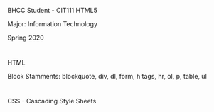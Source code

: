BHCC Student - CIT111 HTML5

Major: Information Technology

Spring 2020

#
HTML 

Block Stamments: blockquote, div, dl, form, h tags, hr, ol, p, table, ul
<!--
    TAGS:
    <title> Titulo
    <b> bold
    <p> parágrafo
    <body>
    heading <h1></h1> <h2></h2> <h3></h3> <h4></h4> <h5></h5> <h6></h6>
    ol -> Ordem list (I always need close a ordem list "/")
    li -> Lists (I dont need close a list)

    If want to change from numbers to roman numbers
     <ol type = "I">
    or
    If want to change from numbers to "a", "b" , "c"...
    <ol type = "a">

    hr -> Horizontal line
    <br /> Line Breaker -> Começar em uma linha abaixo

    <a href="#"></a> -> Página ancora é para criar um link, sendo que o meu titulo será "Here you can link to page 1"
    ex: <a href="Page1.html">Here you can link to page 1</a>


    <h1 style="color:red;font-size:20px;font-family:arial,verdana,san-serif"> -> This is inside of <heading/paragraph..>
    style="..." -> start with <style media="screen">
        color':'...(black,white...) ';' font-size':'(...10,20,30)'px'';'font-family'':'

        HTML Wheel Picker -> you can find all the colors there. ex #003399 (color number)

    <div style="width:200px;height:200px;background-color:orange">hello word!</div>

    div -> são boxes

    <img width="200px" hsrc="https://i.ytimg.com/vi/szby7ZHLnkA/maxresdefault.jpg" alt="Sonic -> New Official Trailler">

    px -> pixel
-->
#
CSS - Cascading Style Sheets

<!-- 
EXAMPLE:
    <html>
  <head>
    <meta>
    <title>CSS</title>
    <style>
      body {
        color: green;
        font-family: verdana, arial, san-serif;
      }
      p {
        color: purple;
      }
      a {
        font-family: verdana, arial, san-serif;
      }
    </style>
  </head>
  <body>
    
    </body>
    </html>
 <--
